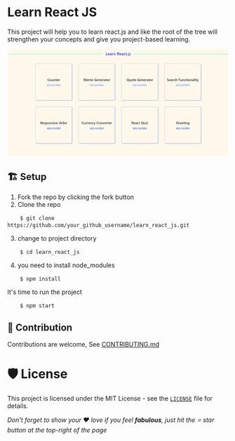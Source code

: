 # Learn React JS
This project will help you to learn react.js and like the root of the tree will strengthen your concepts and give you project-based learning.

![Learn React.js Home Screen](./screens/lr_home_screen.png)

## 🏗 Setup 
1. Fork the repo by clicking the fork button
2. Clone the repo
```
    $ git clone https://github.com/your_github_username/learn_react_js.git
```
3. change to project directory
```
    $ cd learn_react_js
```
4. you need to install node_modules
```
    $ npm install
```
It's time to run the project
```
    $ npm start
```
## 🤝 Contribution
Contributions are welcome,
See [CONTRIBUTING.md](https://github.com/Maran1947/learn_react_js/blob/master/CONTRIBUTING.md)

# 🛡️ License
This project is licensed under the MIT License - see the [`LICENSE`](LICENSE) file for details.

_Don't forget to show your ❤ love if you feel __fabulous__, just hit the ⭐ star button at the top-right of the page_
